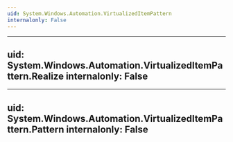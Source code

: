 ```yaml
---
uid: System.Windows.Automation.VirtualizedItemPattern
internalonly: False
---
```


---
uid: System.Windows.Automation.VirtualizedItemPattern.Realize
internalonly: False
---

---
uid: System.Windows.Automation.VirtualizedItemPattern.Pattern
internalonly: False
---
